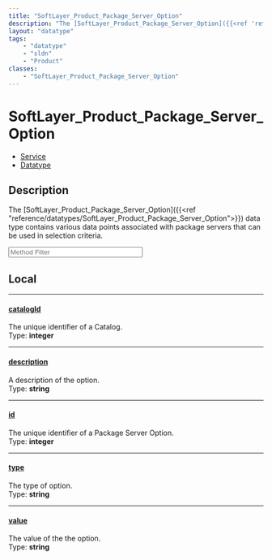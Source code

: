 ```yaml
---
title: "SoftLayer_Product_Package_Server_Option"
description: "The [SoftLayer_Product_Package_Server_Option]({{<ref 'reference/datatypes/SoftLayer_Product_Package_Server_Option'>}}) d... "
layout: "datatype"
tags:
    - "datatype"
    - "sldn"
    - "Product"
classes:
    - "SoftLayer_Product_Package_Server_Option"
---
```


# SoftLayer_Product_Package_Server_Option
<div id='service-datatype'>
    <ul id='sldn-reference-tabs'>
    <li id='service'> <a href='/reference/services/SoftLayer_Product_Package_Server_Option' >Service</a></li>    <li id='datatype'> <a href='/reference/datatypes/SoftLayer_Product_Package_Server_Option' >Datatype</a></li>
    </ul>
</div>

## Description 
The [SoftLayer_Product_Package_Server_Option]({{<ref "reference/datatypes/SoftLayer_Product_Package_Server_Option">}}) data type contains various data points associated with package servers that can be used in selection criteria. 





<!-- Service Filer BEGIN -->
<div class="view-filters">
        <div class="clearfix">
            <div class="search-input-box">
                <input placeholder="Method Filter" onkeyup="titleSearch(inputId='prop-input', divId='properties', elementClass='prop-row')" 
                    type="text" id="prop-input" value="" size="30" maxlength="128" class="form-text">
            </div>
        </div>
</div>
<!-- Service Filer END -->

<div id="properties" class="content">
<div id="localProperties" class="prop-content" >

## Local
-----
[catalogId]: #catalogid
#### [catalogId]
The unique identifier of a Catalog.  
<span class="type-label">Type: </span>**integer**

-----
[description]: #description
#### [description]
A description of the option.  
<span class="type-label">Type: </span>**string**

-----
[id]: #id
#### [id]
The unique identifier of a Package Server Option.  
<span class="type-label">Type: </span>**integer**

-----
[type]: #type
#### [type]
The type of option.  
<span class="type-label">Type: </span>**string**

-----
[value]: #value
#### [value]
The value of the the option.  
<span class="type-label">Type: </span>**string**

</div>
<!-- LOCAL PROPERTY END -->

</div>


